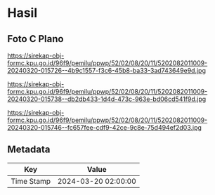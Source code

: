 # Hasil

## Foto C Plano

https://sirekap-obj-formc.kpu.go.id/96f9/pemilu/ppwp/52/02/08/20/11/5202082011009-20240320-015726--4b9c1557-f3c6-45b8-ba33-3ad743649e9d.jpg

https://sirekap-obj-formc.kpu.go.id/96f9/pemilu/ppwp/52/02/08/20/11/5202082011009-20240320-015738--db2db433-1d4d-473c-963e-bd06cd541f9d.jpg

https://sirekap-obj-formc.kpu.go.id/96f9/pemilu/ppwp/52/02/08/20/11/5202082011009-20240320-015746--fc657fee-cdf9-42ce-9c8e-75d494ef2d03.jpg


## Metadata

| Key        | Value               |
| ---------- | ------------------- |
| Time Stamp | 2024-03-20 02:00:00 |



